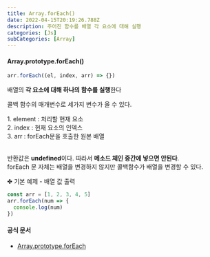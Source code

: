 ```yaml
---
title: Array.forEach()
date: 2022-04-15T20:19:26.788Z
description: 주어진 함수를 배열 각 요소에 대해 실행
categories: [Js]
subCategories: [Array]
---
```


#### Array.prototype.forEach()

```jsx
arr.forEach((el, index, arr) => {})
```

배열의 **각 요소에 대해 하나의 함수를 실행**한다

콜백 함수의 매개변수로 세가지 변수가 올 수 있다.

<div class="tab">
1. element : 처리할 현재 요소<br>
2. index : 현재 요소의 인덱스<br>
3. arr : forEach문을 호출한 원본 배열</div>

<br>

반환값은 **undefined**이다. 따라서 **메소드 체인 중간에 넣으면 안된다**. <br>forEach 문 자체는 배열을 변경하지 않지만 콜백함수가 배열을 변경할 수 있다.

<div class="tab bottom10">✤ 기본 예제 - 배열 값 출력</div>

```jsx
const arr = [1, 2, 3, 4, 5]
arr.forEach(num => {
  console.log(num)
})
```

#### 공식 문서

- <a href="https://developer.mozilla.org/ko/docs/Web/JavaScript/Reference/Global_Objects/Array/forEach" target="_blank" >Array.prototype.forEach</a>
